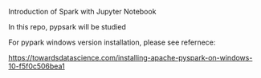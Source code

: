 Introduction of Spark with Jupyter Notebook

In this repo, pypsark will be studied


For pypark windows version installation, please see refernece: 

https://towardsdatascience.com/installing-apache-pyspark-on-windows-10-f5f0c506bea1
